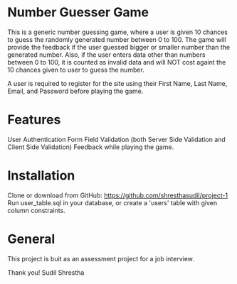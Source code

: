 Number Guesser Game
====================

This is a generic number guessing game, where a user is given 10 chances to guess
the randomly generated number between 0 to 100. The game will provide the feedback
if the user guessed bigger or smaller number than the generated number.
Also, if the user enters data other than numbers between 0 to 100, it is counted
as invalid data and will NOT cost againt the 10 chances given to user to guess 
the number.

A user is required to register for the site using their First Name, Last Name, 
Email, and Password before playing the game.

Features
=========
User Authentication
Form Field Validation (both Server Side Validation and Client Side Validation)
Feedback while playing the game.

Installation
=============
Clone or download from GitHub: https://github.com/shresthasudil/project-1
Run user_table.sql in your database, or create a 'users' table with given column constraints.

General
========
This project is buit as an assessment project for a job interview.

Thank you!
Sudil Shrestha